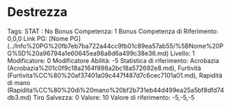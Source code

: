 # Destrezza

Tags: STAT
: No
Bonus Competenza: 1
Bonus Competenza di Riferimento: 0,0,0
Link PG: [Nome PG] (../Info%20PG%20fb7eb7ba722a44cc9fb01c89ea57ab55/%5BNome%20PG%5D%20a96794a1e60645ea98a8d6a499c38e36.md)
Livello: 1
Modificatore: 0
Modificatore  Abilità: -5
Statistica di riferimento: Acrobazia (Acrobazia%201c0f9c18a2164f898a2bc18a572692e8.md), Furtività (Furtivita%CC%80%20af37401a09c447f487d7c6cec7101a01.md), Rapidità di mano (Rapidita%CC%80%20di%20mano%20bf2b731eb44d499ea25a5bf8dfd74db3.md)
Tiro Salvezza: 0
Valore: 10
Valore di riferimento: -5,-5,-5